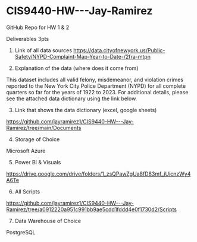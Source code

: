 # CIS9440-HW---Jay-Ramirez
GitHub Repo for HW 1 &amp; 2



Deliverables 3pts

1.	Link of all data sources
https://data.cityofnewyork.us/Public-Safety/NYPD-Complaint-Map-Year-to-Date-/2fra-mtpn
   
2.	Explanation of the data (where does it come from)

This dataset includes all valid felony, misdemeanor, and violation crimes reported to the New York City Police Department (NYPD) for all complete quarters so far for the years of 1922 to 2023. For additional details, please see the attached data dictionary using the link below.

3.	Link that shows the data dictionary (excel, google sheets)

https://github.com/jayramirez1/CIS9440-HW---Jay-Ramirez/tree/main/Documents

4. Storage of Choice

Microsoft Azure

5. Power BI & Visuals

https://drive.google.com/drive/folders/1_zsQPawZgUa8fD83mf_iUicnzWy4A6Te


6. All Scripts

https://github.com/jayramirez1/CIS9440-HW---Jay-Ramirez/tree/a0912220a951c991bb9ae5cdd1fddd4e0f1730d2/Scripts

7. Data Warehouse of Choice

PostgreSQL




